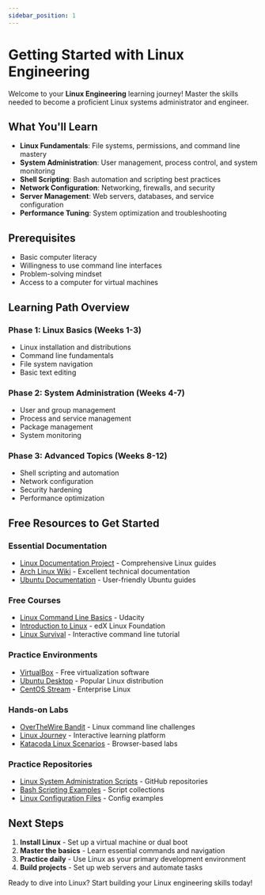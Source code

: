 ```yaml
---
sidebar_position: 1
---
```


# Getting Started with Linux Engineering

Welcome to your **Linux Engineering** learning journey! Master the skills needed to become a proficient Linux systems administrator and engineer.

## What You'll Learn

- **Linux Fundamentals**: File systems, permissions, and command line mastery
- **System Administration**: User management, process control, and system monitoring
- **Shell Scripting**: Bash automation and scripting best practices
- **Network Configuration**: Networking, firewalls, and security
- **Server Management**: Web servers, databases, and service configuration
- **Performance Tuning**: System optimization and troubleshooting

## Prerequisites

- Basic computer literacy
- Willingness to use command line interfaces
- Problem-solving mindset
- Access to a computer for virtual machines

## Learning Path Overview

### Phase 1: Linux Basics (Weeks 1-3)
- Linux installation and distributions
- Command line fundamentals
- File system navigation
- Basic text editing

### Phase 2: System Administration (Weeks 4-7)
- User and group management
- Process and service management
- Package management
- System monitoring

### Phase 3: Advanced Topics (Weeks 8-12)
- Shell scripting and automation
- Network configuration
- Security hardening
- Performance optimization

## Free Resources to Get Started

### Essential Documentation
- [Linux Documentation Project](https://tldp.org/) - Comprehensive Linux guides
- [Arch Linux Wiki](https://wiki.archlinux.org/) - Excellent technical documentation
- [Ubuntu Documentation](https://help.ubuntu.com/) - User-friendly Ubuntu guides

### Free Courses
- [Linux Command Line Basics](https://www.udacity.com/course/linux-command-line-basics--ud595) - Udacity
- [Introduction to Linux](https://www.edx.org/course/introduction-to-linux) - edX Linux Foundation
- [Linux Survival](https://linuxsurvival.com/) - Interactive command line tutorial

### Practice Environments
- [VirtualBox](https://www.virtualbox.org/) - Free virtualization software
- [Ubuntu Desktop](https://ubuntu.com/download/desktop) - Popular Linux distribution
- [CentOS Stream](https://www.centos.org/centos-stream/) - Enterprise Linux

### Hands-on Labs
- [OverTheWire Bandit](https://overthewire.org/wargames/bandit/) - Linux command line challenges
- [Linux Journey](https://linuxjourney.com/) - Interactive learning platform
- [Katacoda Linux Scenarios](https://www.katacoda.com/courses/linux) - Browser-based labs

### Practice Repositories
- [Linux System Administration Scripts](https://github.com/topics/linux-administration) - GitHub repositories
- [Bash Scripting Examples](https://github.com/topics/bash-scripting) - Script collections
- [Linux Configuration Files](https://github.com/topics/linux-configuration) - Config examples

## Next Steps

1. **Install Linux** - Set up a virtual machine or dual boot
2. **Master the basics** - Learn essential commands and navigation
3. **Practice daily** - Use Linux as your primary development environment
4. **Build projects** - Set up web servers and automate tasks

Ready to dive into Linux? Start building your Linux engineering skills today!
